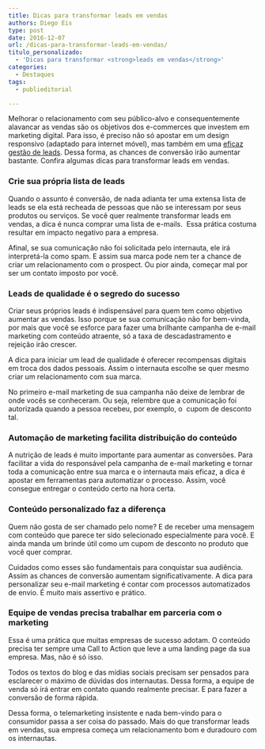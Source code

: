 ```yaml
---
title: Dicas para transformar leads em vendas
authors: Diego Eis
type: post
date: 2016-12-07
url: /dicas-para-transformar-leads-em-vendas/
titulo_personalizado:
  - 'Dicas para transformar <strong>leads em vendas</strong>'
categories:
  - Destaques
tags:
  - publieditorial

---
```

Melhorar o relacionamento com seu público-alvo e consequentemente alavancar as vendas são os objetivos dos e-commerces que investem em marketing digital. Para isso, é preciso não só apostar em um design responsivo (adaptado para internet móvel), mas também em uma [eficaz gestão de leads][1]. Dessa forma, as chances de conversão irão aumentar bastante. Confira algumas dicas para transformar leads em vendas.

### **Crie sua própria lista de leads**

Quando o assunto é conversão, de nada adianta ter uma extensa lista de leads se ela está recheada de pessoas que não se interessam por seus produtos ou serviços. Se você quer realmente transformar leads em vendas, a dica é nunca comprar uma lista de e-mails.  Essa prática costuma resultar em impacto negativo para a empresa.

Afinal, se sua comunicação não foi solicitada pelo internauta, ele irá interpretá-la como spam. E assim sua marca pode nem ter a chance de criar um relacionamento com o prospect. Ou pior ainda, começar mal por ser um contato imposto por você.

### **Leads de qualidade é o segredo do sucesso**

Criar seus próprios leads é indispensável para quem tem como objetivo aumentar as vendas. Isso porque se sua comunicação não for bem-vinda, por mais que você se esforce para fazer uma brilhante campanha de e-mail marketing com conteúdo atraente, só a taxa de descadastramento e rejeição irão crescer.

A dica para iniciar um lead de qualidade é oferecer recompensas digitais em troca dos dados pessoais. Assim o internauta escolhe se quer mesmo criar um relacionamento com sua marca.

No primeiro e-mail marketing de sua campanha não deixe de lembrar de onde vocês se conheceram. Ou seja, relembre que a comunicação foi autorizada quando a pessoa recebeu, por exemplo, o  cupom de desconto tal.

### **Automação de marketing facilita distribuição do conteúdo** 

A nutrição de leads é muito importante para aumentar as conversões. Para facilitar a vida do responsável pela campanha de e-mail marketing e tornar toda a comunicação entre sua marca e o internauta mais eficaz, a dica é apostar em ferramentas para automatizar o processo. Assim, você consegue entregar o conteúdo certo na hora certa.

### **Conteúdo personalizado faz a diferença**

Quem não gosta de ser chamado pelo nome? E de receber uma mensagem com conteúdo que parece ter sido selecionado especialmente para você. E ainda manda um brinde útil como um cupom de desconto no produto que você quer comprar.

Cuidados como esses são fundamentais para conquistar sua audiência. Assim as chances de conversão aumentam significativamente. A dica para personalizar seu e-mail marketing é contar com processos automatizados de envio. É muito mais assertivo e prático.

### **Equipe de vendas precisa trabalhar em parceria com o marketing**

Essa é uma prática que muitas empresas de sucesso adotam. O conteúdo precisa ter sempre uma Call to Action que leve a uma landing page da sua empresa. Mas, não é só isso.

Todos os textos do blog e das mídias sociais precisam ser pensados para esclarecer o máximo de dúvidas dos internautas. Dessa forma, a equipe de venda só irá entrar em contato quando realmente precisar. E para fazer a conversão de forma rápida.

Dessa forma, o telemarketing insistente e nada bem-vindo para o consumidor passa a ser coisa do passado. Mais do que transformar leads em vendas, sua empresa começa um relacionamento bom e duradouro com os internautas.

 [1]: http://www.ibmmarketingcloud.com/pt-br/gestao-de-leads.html